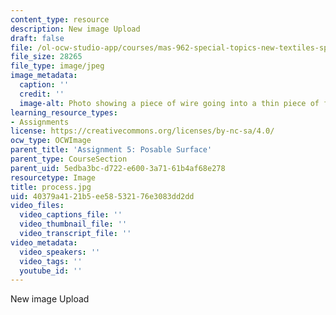 ```yaml
---
content_type: resource
description: New image Upload
draft: false
file: /ol-ocw-studio-app/courses/mas-962-special-topics-new-textiles-spring-2010/40379a4121b5ee58532176e3083dd2dd_process.jpg
file_size: 28265
file_type: image/jpeg
image_metadata:
  caption: ''
  credit: ''
  image-alt: Photo showing a piece of wire going into a thin piece of felt.
learning_resource_types:
- Assignments
license: https://creativecommons.org/licenses/by-nc-sa/4.0/
ocw_type: OCWImage
parent_title: 'Assignment 5: Posable Surface'
parent_type: CourseSection
parent_uid: 5edba3bc-d722-e600-3a71-61b4af68e278
resourcetype: Image
title: process.jpg
uid: 40379a41-21b5-ee58-5321-76e3083dd2dd
video_files:
  video_captions_file: ''
  video_thumbnail_file: ''
  video_transcript_file: ''
video_metadata:
  video_speakers: ''
  video_tags: ''
  youtube_id: ''
---
```

New image Upload